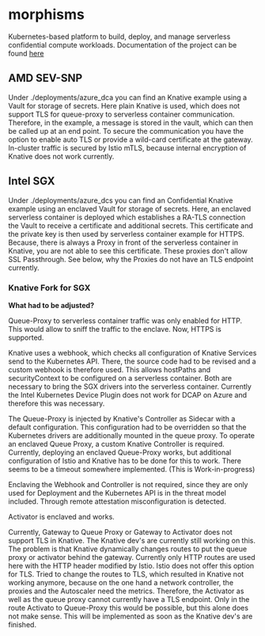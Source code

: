 # morphisms
Kubernetes-based platform to build, deploy, and manage serverless confidential compute workloads. 
Documentation of the project can be found [here](https://morphisms.gitbook.io/morphisms-confidential-serverless-containers/) 
## AMD SEV-SNP
Under ./deployments/azure_dca you can find an Knative example using a Vault for storage of secrets. Here plain Knative is used, which does not support TLS for queue-proxy to serverless container communication.
Therefore, in the example, a message is stored in the vault, which can then be called up at an end point. To secure the communication you have the option to enable auto TLS or provide a wild-card certificate at 
the gateway. In-cluster traffic is secured by Istio mTLS, because internal encryption of Knative does not work currently.
## Intel SGX
Under ./deployments/azure_dcs you can find an Confidential Knative example using an enclaved Vault for storage of secrets. Here, an enclaved serverless container is deployed
which establishes a RA-TLS connection the Vault to receive a certificate and additional secrets. This certificate and the private key is then used by serverless container example for HTTPS.
Because, there is always a Proxy in front of the serverless container in Knative, you are not able to see this certificate. These proxies don't allow SSL Passthrough. See below, why
the Proxies do not have an TLS endpoint currently.

### Knative Fork for SGX

**What had to be adjusted?**

Queue-Proxy to serverless container traffic was only enabled for HTTP. This would allow to sniff the traffic to the enclave. 
Now, HTTPS is supported.

Knative uses a webhook, which checks all configuration of Knative Services send to the Kubernetes API. There, the source code had to be revised and a custom webhook is therefore used. This allows hostPaths and securityContext to be configured on a serverless container. Both are necessary to bring the SGX drivers into the serverless container. Currently the Intel Kubernetes Device Plugin does not work for DCAP on Azure and therefore this was necessary.

The Queue-Proxy is injected by Knative's Controller as Sidecar with a default configuration. This configuration had to be overridden so that the Kubernetes drivers are additionally mounted in the queue proxy. To operate an enclaved Queue Proxy, a custom Knative Controller is required. 
Currently, deploying an enclaved Queue-Proxy works, but additional configuration of Istio and Knative has to be done for this to work. There seems to be a timeout somewhere implemented. (This is Work-in-progress)

Enclaving the Webhook and Controller is not required, since they are only used for Deployment and the Kubernetes API is in the threat model included. Through remote attestation misconfiguration is detected.

Activator is enclaved and works. 

Currently, Gateway to Queue Proxy or Gateway to Activator does not support TLS in Knative. The Knative dev's are currently still working on this. The problem is that Knative dynamically changes routes to put the queue proxy or activator behind the gateway. Currently only HTTP routes are used here with the HTTP header modified by Istio. Istio does not offer this option for TLS. Tried to change the routes to TLS, which resulted in Knative not working anymore, because on the one hand a network controller, the proxies and the Autoscaler need the metrics. Therefore, the Activator as well as the queue proxy cannot currently have a TLS endpoint. Only in the route Activato to Queue-Proxy this would be possible, but this alone does not make sense. This will be implemented as soon as the Knative dev's are finished.
